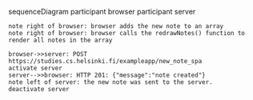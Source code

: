 sequenceDiagram
    participant browser
    participant server

    note right of browser: browser adds the new note to an array
    note right of browser: browser calls the redrawNotes() function to render all notes in the array

    browser->>server: POST https://studies.cs.helsinki.fi/exampleapp/new_note_spa
    activate server
    server-->>browser: HTTP 201: {"message":"note created"}
    note left of server: the new note was sent to the server.
    deactivate server